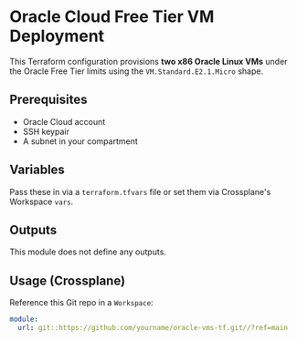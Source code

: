 # Oracle Cloud Free Tier VM Deployment

This Terraform configuration provisions **two x86 Oracle Linux VMs** under the Oracle Free Tier limits using the `VM.Standard.E2.1.Micro` shape.

## Prerequisites

- Oracle Cloud account
- SSH keypair
- A subnet in your compartment

## Variables

Pass these in via a `terraform.tfvars` file or set them via Crossplane's Workspace `vars`.

## Outputs

This module does not define any outputs.

## Usage (Crossplane)

Reference this Git repo in a `Workspace`:

```yaml
module:
  url: git::https://github.com/yourname/oracle-vms-tf.git//?ref=main
```

